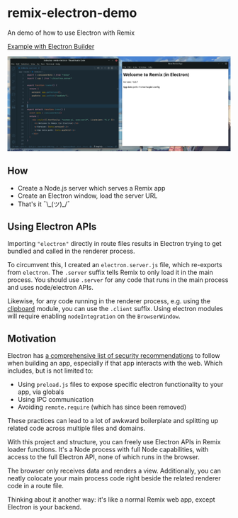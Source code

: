 # remix-electron-demo

An demo of how to use Electron with Remix

[Example with Electron Builder](./tree/with-electron-builder)

![demo screenshot](./screenshot.png)

## How

- Create a Node.js server which serves a Remix app
- Create an Electron window, load the server URL
- That's it ¯\\\_(ツ)\_/¯

## Using Electron APIs

Importing `"electron"` directly in route files results in Electron trying to get bundled and called in the renderer process.

To circumvent this, I created an `electron.server.js` file, which re-exports from `electron`. The `.server` suffix tells Remix to only load it in the main process. You should use `.server` for any code that runs in the main process and uses node/electron APIs.

Likewise, for any code running in the renderer process, e.g. using the [clipboard](https://www.electronjs.org/docs/latest/api/clipboard) module, you can use the `.client` suffix. Using electron modules will require enabling `nodeIntegration` on the `BrowserWindow`.

## Motivation

Electron has [a comprehensive list of security recommendations](https://www.electronjs.org/docs/latest/tutorial/security) to follow when building an app, especially if that app interacts with the web. Which includes, but is not limited to:

- Using `preload.js` files to expose specific electron functionality to your app, via globals
- Using IPC communication
- Avoiding `remote.require` (which has since been removed)

These practices can lead to a lot of awkward boilerplate and splitting up related code across multiple files and domains.

With this project and structure, you can freely use Electron APIs in Remix loader functions. It's a Node process with full Node capabilities, with access to the full Electron API, none of which runs in the browser.

The browser only receives data and renders a view. Additionally, you can neatly colocate your main process code right beside the related renderer code in a route file.

Thinking about it another way: it's like a normal Remix web app, except Electron is your backend.
